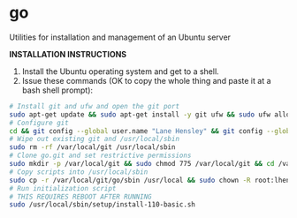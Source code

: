 # go
Utilities for installation and management of an Ubuntu server

**INSTALLATION INSTRUCTIONS**

1.	Install the Ubuntu operating system and get to a shell.
2.	Issue these commands (OK to copy the whole thing and paste it at a bash shell prompt):
```bash
# Install git and ufw and open the git port
sudo apt-get update && sudo apt-get install -y git ufw && sudo ufw allow git
# Configure git
cd && git config --global user.name "Lane Hensley" && git config --global user.email "lane.hensley@alumni.duke.edu" && git config --global credential.helper store && git config --global credential.helper cache && git config --global credential.helper 'cache --timeout=600'
# Wipe out existing git and /usr/local/sbin
sudo rm -rf /var/local/git /usr/local/sbin
# Clone go.git and set restrictive permissions
sudo mkdir -p /var/local/git && sudo chmod 775 /var/local/git && cd /var/local/git && sudo git clone https://github.com/lhensley/go.git && sudo chmod -R 400 /var/local/git && cd
# Copy scripts into /usr/local/sbin
sudo cp -r /var/local/git/go/sbin /usr/local && sudo chown -R root:lhensley /usr/local/sbin && sudo find /usr/local/sbin -type d -print0 | sudo xargs -0 chmod 750 && sudo find /usr/local/sbin -type f -print0 | sudo xargs -0 chmod 440 && sudo chmod -R 400 /usr/local/sbin/setup/configs && sudo chmod 540 /usr/local/sbin/*.sh /usr/local/sbin/setup/*.sh /usr/local/sbin/*.py /usr/local/sbin/ccextractor
# Run initialization script
# THIS REQUIRES REBOOT AFTER RUNNING
sudo /usr/local/sbin/setup/install-110-basic.sh
```
